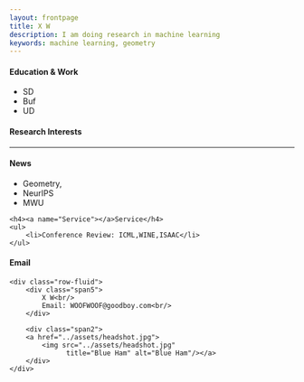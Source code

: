 ```yaml
---
layout: frontpage
title: X W
description: I am doing research in machine learning  
keywords: machine learning, geometry
---
```

<h4><a name="Education & Work"></a>Education & Work</h4>
<ul>
    <li>SD</li>
    <li>Buf</li>
    <li>UD</li>
</ul>
<h4><a name="Research Interests"></a>Research Interests</h4>

---


<div class="container">
    <h4><a name="News"></a>News</h4>
    <ul>
        <li>Geometry,</li>
        <li>NeurIPS</li>
        <li>MWU</li>
    </ul>
            
    <h4><a name="Service"></a>Service</h4>
    <ul>
        <li>Conference Review: ICML,WINE,ISAAC</li>
    </ul>
   
<h4><a name="Email"></a>Email</h4>

    <div class="row-fluid">
        <div class="span5">
            X W<br/>
            Email: WOOFWOOF@goodboy.com<br/>
        </div>

        <div class="span2">
        <a href="../assets/headshot.jpg">
            <img src="../assets/headshot.jpg"
                  title="Blue Ham" alt="Blue Ham"/></a>
        </div>
    </div>
</div>


